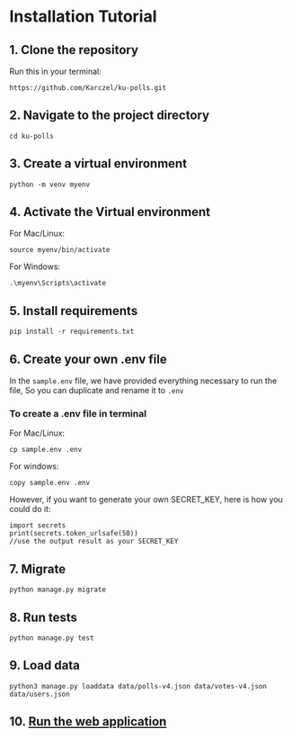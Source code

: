 # Installation Tutorial
## 1. Clone the repository
Run this in your terminal:
```
https://github.com/Karczel/ku-polls.git
```
## 2. Navigate to the project directory
```commandline
cd ku-polls
```
## 3. Create a virtual environment
```commandline
python -m venv myenv
```
## 4. Activate the Virtual environment
For Mac/Linux:
```commandline
source myenv/bin/activate
```
For Windows:
```commandline
.\myenv\Scripts\activate
```
## 5. Install requirements
```
pip install -r requirements.txt
```
## 6. Create your own .env file
In the `sample.env` file, we have provided everything necessary to run the file,
So you can duplicate and rename it to `.env`
### To create a .env file in terminal
For Mac/Linux:
```commandline
cp sample.env .env
```
For windows:
```commandline
copy sample.env .env
```
However, if you want to generate your own SECRET_KEY, here is how you could do it:
```commandline
import secrets
print(secrets.token_urlsafe(50))
//use the output result as your SECRET_KEY 
```

## 7. Migrate
```commandline
python manage.py migrate
```

## 8. Run tests
```commandline
python manage.py test
```

## 9. Load data
```commandline
python3 manage.py loaddata data/polls-v4.json data/votes-v4.json data/users.json
```

## 10. [Run the web application](Running.md)

